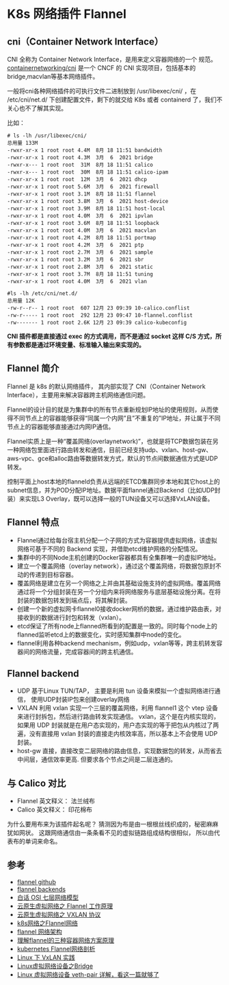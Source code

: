 # K8s 网络插件 Flannel

## cni（Container Network Interface）

CNI 全称为 Container Network Interface，是用来定义容器网络的一个 规范。[containernetworking/cni](https://github.com/containernetworking/cni) 是一个 CNCF 的 CNI 实现项目，包括基本的 bridge,macvlan等基本网络插件。

一般将cni各种网络插件的可执行文件二进制放到 /usr/libexec/cni/ ，在 /etc/cni/net.d/ 下创建配置文件，剩下的就交给 K8s 或者 containerd 了，我们不关心也不了解其实现。

比如：

```
# ls -lh /usr/libexec/cni/
总用量 133M
-rwxr-xr-x 1 root root 4.4M  8月 18 11:51 bandwidth
-rwxr-xr-x 1 root root 4.3M  3月  6  2021 bridge
-rwxr-x--- 1 root root  31M  8月 18 11:51 calico
-rwxr-x--- 1 root root  30M  8月 18 11:51 calico-ipam
-rwxr-xr-x 1 root root  12M  3月  6  2021 dhcp
-rwxr-xr-x 1 root root 5.6M  3月  6  2021 firewall
-rwxr-xr-x 1 root root 3.1M  8月 18 11:51 flannel
-rwxr-xr-x 1 root root 3.8M  3月  6  2021 host-device
-rwxr-xr-x 1 root root 3.9M  8月 18 11:51 host-local
-rwxr-xr-x 1 root root 4.0M  3月  6  2021 ipvlan
-rwxr-xr-x 1 root root 3.6M  8月 18 11:51 loopback
-rwxr-xr-x 1 root root 4.0M  3月  6  2021 macvlan
-rwxr-xr-x 1 root root 4.2M  8月 18 11:51 portmap
-rwxr-xr-x 1 root root 4.2M  3月  6  2021 ptp
-rwxr-xr-x 1 root root 2.7M  3月  6  2021 sample
-rwxr-xr-x 1 root root 3.2M  3月  6  2021 sbr
-rwxr-xr-x 1 root root 2.8M  3月  6  2021 static
-rwxr-xr-x 1 root root 3.7M  8月 18 11:51 tuning
-rwxr-xr-x 1 root root 4.0M  3月  6  2021 vlan

#ls -lh /etc/cni/net.d/
总用量 12K
-rw-r--r-- 1 root root  607 12月 23 09:39 10-calico.conflist
-rw-r----- 1 root root  292 12月 23 09:47 10-flannel.conflist
-rw------- 1 root root 2.6K 12月 23 09:39 calico-kubeconfig

```

**CNI 插件都是直接通过 exec 的方式调用，而不是通过 socket 这样 C/S 方式，所有参数都是通过环境变量、标准输入输出来实现的。**



## Flannel 简介

Flannel 是 k8s 的默认网络插件， 其内部实现了 CNI（Container Network Interface），主要用来解决容器跨主机网络通信问题。

Flannel的设计目的就是为集群中的所有节点重新规划IP地址的使用规则，从而使得不同节点上的容器能够获得“同属一个内网”且”不重复的”IP地址，并让属于不同节点上的容器能够直接通过内网IP通信。

Flannel实质上是一种“覆盖网络(overlaynetwork)”，也就是将TCP数据包装在另一种网络包里面进行路由转发和通信，目前已经支持udp、vxlan、host-gw、aws-vpc、gce和alloc路由等数据转发方式，默认的节点间数据通信方式是UDP转发。



控制平面上host本地的flanneld负责从远端的ETCD集群同步本地和其它host上的subnet信息，并为POD分配IP地址。数据平面flannel通过Backend（比如UDP封装）来实现L3 Overlay，既可以选择一般的TUN设备又可以选择VxLAN设备。



## Flannel 特点

- Flannel通过给每台宿主机分配一个子网的方式为容器提供虚拟网络，该虚拟网络可基于不同的 Backend 实现，并借助etcd维护网络的分配情况。
- 集群中的不同Node主机创建的Docker容器都具有全集群唯一的虚拟IP地址。
- 建立一个覆盖网络（overlay network），通过这个覆盖网络，将数据包原封不动的传递到目标容器。
- 覆盖网络是建立在另一个网络之上并由其基础设施支持的虚拟网络。覆盖网络通过将一个分组封装在另一个分组内来将网络服务与底层基础设施分离。在将封装的数据包转发到端点后，将其解封装。
- 创建一个新的虚拟网卡flannel0接收docker网桥的数据，通过维护路由表，对接收到的数据进行封包和转发（vxlan）。
- etcd保证了所有node上flanned所看到的配置是一致的。同时每个node上的flanned监听etcd上的数据变化，实时感知集群中node的变化。
- flannel利用各种backend mechanism，例如udp，vxlan等等，跨主机转发容器间的网络流量，完成容器间的跨主机通信。


## Flannel backend

- UDP  基于Linux TUN/TAP， 主要是利用 tun 设备来模拟一个虚拟网络进行通信， 使用UDP封装IP包来创建overlay网络
- VXLAN 利用 vxlan 实现一个三层的覆盖网络，利用 flannel1 这个 vtep 设备来进行封拆包，然后进行路由转发实现通信。 vxlan，这个是在内核实现的，如果用 UDP 封装就是在用户态实现的，用户态实现的等于把包从内核过了两遍，没有直接用 vxlan 封装的直接走内核效率高，所以基本上不会使用 UDP 封装。
- host-gw 直接，直接改变二层网络的路由信息，实现数据包的转发，从而省去中间层，通信效率更高. 但要求各个节点之间是二层连通的。

## 与 Calico 对比

- Flannel 英文释义： 法兰绒布
- Calico 英文释义： 印花棉布

为什么要用布来为该插件起名呢？ 猜测因为布是由一根根丝线织成的，秘密麻麻犹如网状。 这跟网络通信由一条条看不见的虚拟链路组成结构很相似， 所以由代表布的单词来命名。

## 参考

- [flannel github](https://github.com/flannel-io/flannel)
- [flannel backends](https://github.com/flannel-io/flannel/blob/master/Documentation/backends.md)
- [白话 OSI 七层网络模型](https://www.freecodecamp.org/chinese/news/osi-model-networking-layers/)
- [云原生虚拟网络之 Flannel 工作原理](https://www.luozhiyun.com/archives/695)
- [云原生虚拟网络之 VXLAN 协议](https://www.luozhiyun.com/archives/687)
- [k8s网络之Flannel网络](https://www.cnblogs.com/goldsunshine/p/10740928.html)
- [flannel 网络架构](https://ggaaooppeenngg.github.io/zh-CN/2017/09/21/flannel-%E7%BD%91%E7%BB%9C%E6%9E%B6%E6%9E%84/)
- [理解flannel的三种容器网络方案原理](https://www.zhengwenfeng.com/pages/d9d0ce/)
- [kubernetes Flannel网络剖析](https://plantegg.github.io/2022/01/19/kubernetes_Flannel%E7%BD%91%E7%BB%9C%E5%89%96%E6%9E%90/)
- [Linux 下 VxLAN 实践](https://github.com/xujiyou/blog-data/blob/master/Linux/%E7%BD%91%E7%BB%9C/Linux%E4%B8%8BVxLAN%E5%AE%9E%E8%B7%B5.md)
- [Linux虚拟网络设备之Bridge](https://github.com/xujiyou/blog-data/blob/master/Linux/%E7%BD%91%E7%BB%9C/Linux%E8%99%9A%E6%8B%9F%E7%BD%91%E7%BB%9C%E8%AE%BE%E5%A4%87%E4%B9%8BBridge.md)
- [Linux 虚拟网络设备 veth-pair 详解，看这一篇就够了](https://www.cnblogs.com/bakari/p/10613710.html)